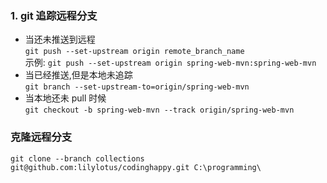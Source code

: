 ### 1. git 追踪远程分支
- 当还未推送到远程  
`git push --set-upstream origin remote_branch_name`  
示例: `git push --set-upstream origin spring-web-mvn:spring-web-mvn`
- 当已经推送,但是本地未追踪  
`git branch --set-upstream-to=origin/spring-web-mvn`
- 当本地还未 pull 时候  
`git checkout -b spring-web-mvn --track origin/spring-web-mvn`



### 克隆远程分支
`git clone --branch collections git@github.com:lilylotus/codinghappy.git C:\programming\`
